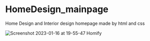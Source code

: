 # HomeDesign_mainpage
Home Design and Interior design homepage made by html and css

![Screenshot 2023-01-16 at 19-55-47 Homify](https://user-images.githubusercontent.com/97093618/212701061-96a94d0e-e5c7-4a32-b73c-1fe1b52e3af9.png)
